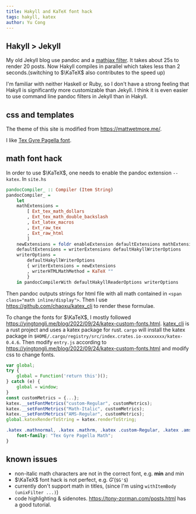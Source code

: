 ```yaml
---
title: Hakyll and KaTeX font hack
tags: hakyll, katex
author: Yu Cong
---
```


## Hakyll > Jekyll

My old Jekyll blog use pandoc and a [mathjax filter](https://github.com/lierdakil/mathjax-pandoc-filter). It takes about 25s to render 20 posts. Now Hakyll compiles in parallel which takes less than 2 seconds.(switching to $\KaTeX$ also contributes to the speed up)

I'm familiar with neither Haskell or Ruby, so I don't have a strong feeling that Hakyll is significantly more customizable than Jekyll. I think it is even easier to use command line pandoc filters in Jekyll than in Hakyll. 

## css and templates

The theme of this site is modified from <https://mattwetmore.me/>.

I like [Tex Gyre Pagella font](https://ctan.org/pkg/tex-gyre-pagella?lang=en).

## math font hack

In order to use $\KaTeX$, one needs to enable the pandoc extension `--katex`. In `site.hs`
```haskell
pandocCompiler_ :: Compiler (Item String)
pandocCompiler_ =
    let
    mathExtensions =
        [ Ext_tex_math_dollars
        , Ext_tex_math_double_backslash
        , Ext_latex_macros
        , Ext_raw_tex
        , Ext_raw_html
        ]
    newExtensions = foldr enableExtension defaultExtensions mathExtensions
    defaultExtensions = writerExtensions defaultHakyllWriterOptions
    writerOptions =
        defaultHakyllWriterOptions
        { writerExtensions = newExtensions
        , writerHTMLMathMethod = KaTeX ""
        }
    in pandocCompilerWith defaultHakyllReaderOptions writerOptions
```

Then pandoc outputs strings for html file with all math contained in `<span class="math inline/display">`. Then I use <https://github.com/chaoxu/katex_cli> to render these formulae.


To change the fonts for $\KaTeX$, I mostly followed <https://yingtongli.me/blog/2022/09/24/katex-custom-fonts.html>.
[katex_cli](https://github.com/chaoxu/katex_cli) is a rust project and uses a katex package for rust. `cargo` will install the katex package in `$HOME/.cargo/registry/src/index.crates.io-xxxxxxxx/katex-0.4.6`. Then modify `entry.js` according to <https://yingtongli.me/blog/2022/09/24/katex-custom-fonts.html> and modify css to change fonts.

```js
var global;
try {
    global = Function('return this')();
} catch (e) {
    global = window;
}
const customMetrics = {...};
katex.__setFontMetrics("custom-Regular", customMetrics);
katex.__setFontMetrics("Math-Italic", customMetrics);
katex.__setFontMetrics("AMS-Regular", customMetrics);
global.katexRenderToString = katex.renderToString;

```

```css
.katex .mathnormal, .katex .mathrm, .katex .custom-Regular, .katex .amsrm {
	font-family: "Tex Gyre Pagella Math";
}
```

## known issues

- non-italic math characters are not in the correct font, e.g. **min** and $\min$
- $\KaTeX$ font hack is not perfect, e.g. $G'$(`$G'$`)
- currently don't support math in titles, (since I'm using `withItemBody (unixFilter ...)`)
- code highlighting & sidenotes. <https://tony-zorman.com/posts.html> has a good tutorial.

